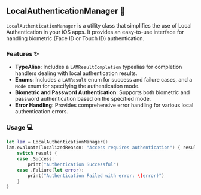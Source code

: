 ## LocalAuthenticationManager :closed_lock_with_key:

`LocalAuthenticationManager` is a utility class that simplifies the use of Local Authentication in your iOS apps. It provides an easy-to-use interface for handling biometric (Face ID or Touch ID) authentication.

### Features :sparkles:

- **TypeAlias**: Includes a `LAMResultCompletion` typealias for completion handlers dealing with local authentication results.
- **Enums**: Includes a `LAMResult` enum for success and failure cases, and a `Mode` enum for specifying the authentication mode.
- **Biometric and Password Authentication**: Supports both biometric and password authentication based on the specified mode.
- **Error Handling**: Provides comprehensive error handling for various local authentication errors.

### Usage :computer:

```swift
let lam = LocalAuthenticationManager()
lam.evaluate(localizedReason: "Access requires authentication") { result in
    switch result {
    case .Success:
        print("Authentication Successful")
    case .Faliure(let error):
        print("Authentication Failed with error: \(error)")
    }
}
